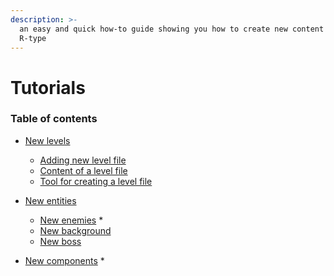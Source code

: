 ```yaml
---
description: >-
  an easy and quick how-to guide showing you how to create new content for 
  R-type
---
```


# Tutorials

### Table of contents

*   [New levels](new-levels.md)

    * [Adding new level file](new-levels.md#adding-a-new-level-file)
    * [Content of a level file](new-levels.md#content-of-a-level-file)
    * [Tool for creating a level file](new-levels.md#tool-for-creating-a-level-file)


*   [New entities](new-entities/)

    * [New enemies](new-entities/new-enemies.md)
      *
    * [New background](new-entities/new-background.md)
    * [New boss](new-entities/new-boss.md)


* [New components](new-graphics.md)
  *
